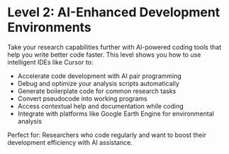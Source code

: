 # Level 2: AI-Enhanced Development Environments

Take your research capabilities further with AI-powered coding tools that help you write better code faster. This level shows you how to use intelligent IDEs like Cursor to:

- Accelerate code development with AI pair programming
- Debug and optimize your analysis scripts automatically
- Generate boilerplate code for common research tasks
- Convert pseudocode into working programs
- Access contextual help and documentation while coding
- Integrate with platforms like Google Earth Engine for environmental analysis

Perfect for: Researchers who code regularly and want to boost their development efficiency with AI assistance.